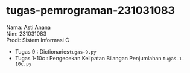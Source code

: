 # tugas-pemrograman-231031083
<div>Nama: Asti Anana </div>
<div>Nim: 231031083 </div>
<div>Prodi: Sistem Informasi C </div>

* Tugas 9 : Dictionaries`tugas-9.py`
* Tugas 1-10c : Pengecekan Kelipatan Bilangan Penjumlahan `tugas-1-10c.py`

